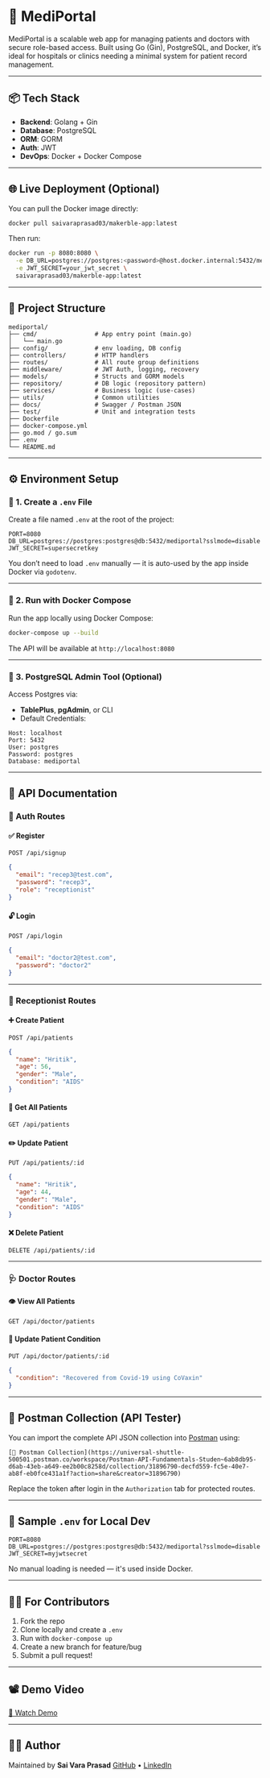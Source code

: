 
# 🏥 MediPortal

MediPortal is a scalable web app for managing patients and doctors with secure role-based access. Built using Go (Gin), PostgreSQL, and Docker, it’s ideal for hospitals or clinics needing a minimal system for patient record management.

---

## 📦 Tech Stack

- **Backend**: Golang + Gin
- **Database**: PostgreSQL
- **ORM**: GORM
- **Auth**: JWT
- **DevOps**: Docker + Docker Compose

---

## 🌐 Live Deployment (Optional)

You can pull the Docker image directly:

```bash
docker pull saivaraprasad03/makerble-app:latest
````

Then run:

```bash
docker run -p 8080:8080 \
  -e DB_URL=postgres://postgres:<password>@host.docker.internal:5432/mediportal?sslmode=disable \
  -e JWT_SECRET=your_jwt_secret \
  saivaraprasad03/makerble-app:latest
```

---

## 📁 Project Structure

```
mediportal/
├── cmd/                # App entry point (main.go)
│   └── main.go
├── config/             # env loading, DB config
├── controllers/        # HTTP handlers
├── routes/             # All route group definitions
├── middleware/         # JWT Auth, logging, recovery
├── models/             # Structs and GORM models
├── repository/         # DB logic (repository pattern)
├── services/           # Business logic (use-cases)
├── utils/              # Common utilities
├── docs/               # Swagger / Postman JSON
├── test/               # Unit and integration tests
├── Dockerfile
├── docker-compose.yml
├── go.mod / go.sum
├── .env
└── README.md

```

---

## ⚙️ Environment Setup

### 📄 1. Create a `.env` File

Create a file named `.env` at the root of the project:

```env
PORT=8080
DB_URL=postgres://postgres:postgres@db:5432/mediportal?sslmode=disable
JWT_SECRET=supersecretkey
```

You don’t need to load `.env` manually — it is auto-used by the app inside Docker via `godotenv`.

---

### 🐳 2. Run with Docker Compose

Run the app locally using Docker Compose:

```bash
docker-compose up --build
```

The API will be available at `http://localhost:8080`

---

### 🐘 3. PostgreSQL Admin Tool (Optional)

Access Postgres via:

* **TablePlus**, **pgAdmin**, or CLI
* Default Credentials:

```text
Host: localhost
Port: 5432
User: postgres
Password: postgres
Database: mediportal
```

---

## 🧪 API Documentation

### 🔐 Auth Routes

#### ✅ Register

`POST /api/signup`

```json
{
  "email": "recep3@test.com",
  "password": "recep3",
  "role": "receptionist"
}
```

#### 🔓 Login

`POST /api/login`

```json
{
  "email": "doctor2@test.com",
  "password": "doctor2"
}
```

---

### 👤 Receptionist Routes

#### ➕ Create Patient

`POST /api/patients`

```json
{
  "name": "Hritik",
  "age": 56,
  "gender": "Male",
  "condition": "AIDS"
}
```

#### 📄 Get All Patients

`GET /api/patients`

#### ✏️ Update Patient

`PUT /api/patients/:id`

```json
{
  "name": "Hritik",
  "age": 44,
  "gender": "Male",
  "condition": "AIDS"
}
```

#### ❌ Delete Patient

`DELETE /api/patients/:id`

---

### 🩺 Doctor Routes

#### 👁 View All Patients

`GET /api/doctor/patients`

#### 📝 Update Patient Condition

`PUT /api/doctor/patients/:id`

```json
{
  "condition": "Recovered from Covid-19 using CoVaxin"
}
```

---

## 🔁 Postman Collection (API Tester)

You can import the complete API JSON collection into [Postman](https://www.postman.com/) using:

```
[🔗 Postman Collection](https://universal-shuttle-500501.postman.co/workspace/Postman-API-Fundamentals-Studen~6ab8db95-d6ab-43eb-a649-ee2b00c8258d/collection/31896790-decfd559-fc5e-40e7-ab8f-eb0fce431a1f?action=share&creator=31896790)
```

Replace the token after login in the `Authorization` tab for protected routes.

---

## 🧾 Sample `.env` for Local Dev

```env
PORT=8080
DB_URL=postgres://postgres:postgres@db:5432/mediportal?sslmode=disable
JWT_SECRET=myjwtsecret
```

No manual loading is needed — it's used inside Docker.

---

## 👨‍💻 For Contributors

1. Fork the repo
2. Clone locally and create a `.env`
3. Run with `docker-compose up`
4. Create a new branch for feature/bug
5. Submit a pull request!

---

## 📽 Demo Video

[🔗 Watch Demo](https://drive.google.com/file/d/1_smHP-vOE7uB-pdwRMvY_8Wmuwchbgup/view?usp=drive_link) 


---

## 🙋‍♂️ Author

Maintained by **Sai Vara Prasad**
[GitHub](https://github.com/gsaivaraprasad123) • [LinkedIn](https://www.linkedin.com/in/sai-vara-prasad-gandhe-83056a278/)



